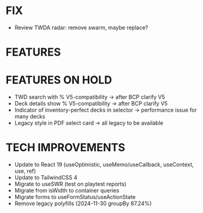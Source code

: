 # FIX
- Review TWDA radar: remove swarm, maybe replace?

# FEATURES

# FEATURES ON HOLD
- TWD search with % V5-compatibility -> after BCP clarify V5
- Deck details show % V5-compatibility -> after BCP clarify V5
- Indicator of inventory-perfect decks in selector -> performance issue for many decks
- Legacy style in PDF select card -> all legacy to be available

# TECH IMPROVEMENTS
- Update to React 19 (useOptimistic, useMemo/useCallback, useContext, use, ref)
- Update to TailwindCSS 4
- Migrate to useSWR (test on playtest reports)
- Migrate from isWidth to container queries
- Migrate forms to useFormStatus/useActionState
- Remove legacy polyfills (2024-11-30 groupBy 87.24%)
